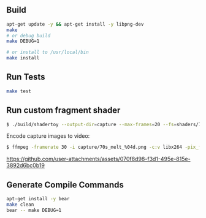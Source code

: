 ## Build 

```sh
apt-get update -y && apt-get install -y libpng-dev
make
# or debug build
make DEBUG=1 

# or install to /usr/local/bin
make install
```

## Run Tests

```sh
make test
```
## Run custom fragment shader
```sh
$ ./build/shadertoy --output-dir=capture --max-frames=20 --fs=shaders/70s_melt.frag
```

Encode capture images to video:

```sh
$ ffmpeg -framerate 30 -i capture/70s_melt_%04d.png -c:v libx264 -pix_fmt yuv420p 70s_melt.mp4
```

https://github.com/user-attachments/assets/070f8d98-f3d1-495e-815e-3892d6bc0b19


## Generate Compile Commands

```sh
apt-get install -y bear
make clean
bear -- make DEBUG=1
```

